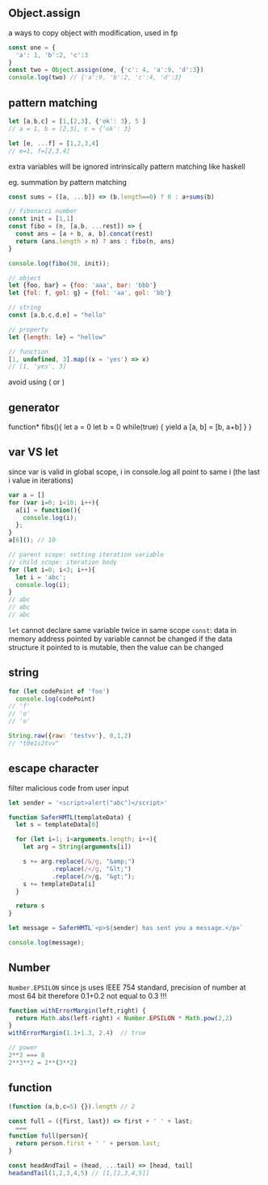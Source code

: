## Object.assign
a ways to copy object with modification, used in fp
```js
const one = {
  'a': 1, 'b':2, 'c':3
}
const two = Object.assign(one, {'c': 4, 'a':9, 'd':3})
console.log(two) // {'a':9, 'b':2, 'c':4, 'd':3}
```

## pattern matching
```js
let [a,b,c] = [1,[2,3], {'ok': 3}, 5 ]
// a = 1, b = [2,3], c = {'ok': 3}

let [e, ...f] = [1,2,3,4]
// e=1, f=[2,3,4]
```
extra variables will be ignored
intrinsically pattern matching like haskell

eg. summation by pattern matching
```js
const sums = ([a, ...b]) => (b.length==0) ? 0 : a+sums(b)

// fibonacci number
const init = [1,1]
const fibo = (n, [a,b, ...rest]) => {
  const ans = [a + b, a, b].concat(rest)
  return (ans.length > n) ? ans : fibo(n, ans)
} 

console.log(fibo(30, init));

// object
let {foo, bar} = {foo: 'aaa', bar: 'bbb'}
let {fol: f, gol: g} = {fol: 'aa', gol: 'bb'}

// string
const [a,b,c,d,e] = "hello"

// property
let {length: le} = "hellow"

// function
[1, undefined, 3].map((x = 'yes') => x)
// [1, 'yes', 3]
```

avoid using ( or )

## generator
function* fibs(){
  let a = 0
  let b = 0
  while(true) {
    yield a
    [a, b] = [b, a+b]
  }
}

## var VS let
since var is valid in global scope, i in console.log
all point to same i (the last i value in iterations)
```js
var a = []
for (var i=0; i<10; i++){
  a[i] = function(){
    console.log(i);
  };
}
a[6](); // 10

// parent scope: setting iteration variable
// child scope: iteration body
for (let i=0; i<3; i++){
  let i = 'abc';
  console.log(i);
}
// abc
// abc
// abc
```

`let` cannot declare same variable twice in same scope
`const`: data in memory address pointed by variable cannot be changed
  if the data structure it pointed to is mutable, then the value can be changed

## string
```js
for (let codePoint of 'foo')
  console.log(codePoint)
// 'f'
// 'o'
// 'o'

String.raw({raw: 'testvv'}, 0,1,2)
// "t0e1s2tvv"
```

## escape character
filter malicious code from user input
```js
let sender = '<script>alert("abc")</script>'

function SaferHMTL(templateData) {
  let s = templateData[0]

  for (let i=1; i<arguments.length; i++){
    let arg = String(arguments[i])

    s += arg.replace(/&/g, "&amp;")
            .replace(/</g, "&lt;")
            .replace(/>/g, "&gt;");
    s += templateData[i]
  }

  return s
}

let message = SaferHMTL`<p>${sender} has sent you a message.</p>`

console.log(message);
```

## Number
`Number.EPSILON`
since js uses IEEE 754 standard, precision of number at most 64 bit
therefore 0.1+0.2 not equal to 0.3 !!!
```js
function withErrorMargin(left,right) {
  return Math.abs(left-right) < Number.EPSILON * Math.pow(2,2)
}
withErrorMargin(1.1+1.3, 2.4)  // true

// power
2**3 === 8
2**3**2 = 2**(3**2)
```

## function
```js
(function (a,b,c=5) {}).length // 2

const full = ({first, last}) => first + ' ' + last;
  ===
function full(person){
  return person.first + ' ' + person.last;
}

const headAndTail = (head, ...tail) => [head, tail]
headandTail(1,2,3,4,5) // [1,[2,3,4,5]]
```



